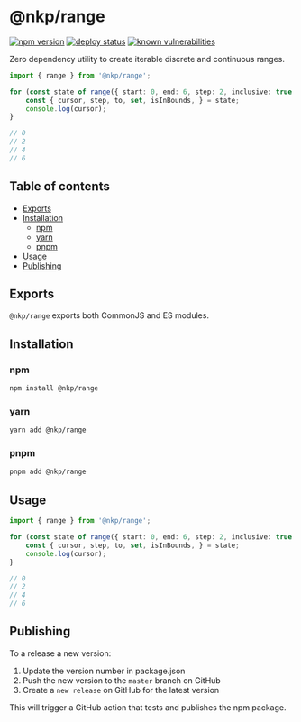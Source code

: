 # @nkp/range

[![npm version](https://badge.fury.io/js/%40nkp%2Frange.svg)](https://www.npmjs.com/package/@nkp/range)
[![deploy status](https://github.com/NickKelly1/nkp-range/actions/workflows/release.yml/badge.svg)](https://github.com/NickKelly1/nkp-range/actions/workflows/release.yml)
[![known vulnerabilities](https://snyk.io/test/github/NickKelly1/nkp-range/badge.svg)](https://snyk.io/test/github/NickKelly1/nkp-range)

Zero dependency utility to create iterable discrete and continuous ranges.

```ts
import { range } from '@nkp/range';

for (const state of range({ start: 0, end: 6, step: 2, inclusive: true })) {
    const { cursor, step, to, set, isInBounds, } = state;
    console.log(cursor);
}

// 0
// 2
// 4
// 6
```

## Table of contents

- [Exports](#exports)
- [Installation](#installation)
  - [npm](#npm)
  - [yarn](#yarn)
  - [pnpm](#pnpm)
- [Usage](#usage)
- [Publishing](#publishing)

## Exports

`@nkp/range` exports both CommonJS and ES modules.

## Installation

### npm

```sh
npm install @nkp/range
```

### yarn

```sh
yarn add @nkp/range
```

### pnpm

```sh
pnpm add @nkp/range
```

## Usage


```ts
import { range } from '@nkp/range';

for (const state of range({ start: 0, end: 6, step: 2, inclusive: true })) {
    const { cursor, step, to, set, isInBounds, } = state;
    console.log(cursor);
}

// 0
// 2
// 4
// 6
```

## Publishing

To a release a new version:

1. Update the version number in package.json
2. Push the new version to the `master` branch on GitHub
3. Create a `new release` on GitHub for the latest version

This will trigger a GitHub action that tests and publishes the npm package.
